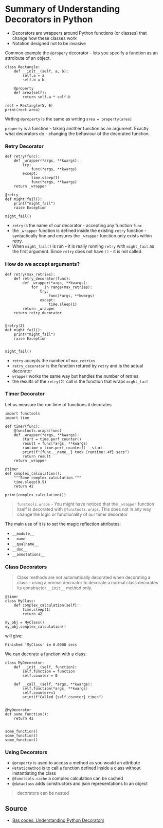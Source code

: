 # Summary of Understanding Decorators in Python

* Decorators are wrappers around Python functions (or classes) that change how these classes work
* Notation designed not to be invasive

Common example the `@propery` decorator - lets you specify a function as an attroibute of an object.

    class Rectangle:
        def __init__(self, a, b):
            self.a = a
            self.b = b

        @property
        def area(self):
            return self.a * self.b

    rect = Rectangle(5, 6)
    print(rect.area)

Writing `@property` is the same as writing `area = property(area)`

`property` is a function - taking another function as an argument. Exactly what decorators do - changing the behaviour of the decorated function.

### Retry Decorator

    def retry(func):
        def _wrapper(*args, **kwargs):
            try:
                func(*args, **kwargs)
            except:
                time.sleep(1)
                func(*args, **kwargs)
        return _wrapper

    @retry
    def might_fail():
        print("might_fail")
        raise Exception

    might_fail()

* `retry` is the name of our decorator - accepting any function `func`
* the `_wrapper` function is defined inside the existing `retry` function - syntactically fine and ensures the `_wrapper` function only exists within retry.
* When `might_fail()` is run - it is really running `retry` with `might_fail` as the first argument. Since `retry` does not have `()` - it is not called.

### How do we accept arguments?

    def retry(max_retries):
        def retry_decorator(func):
            def _wrapper(*args, **kwargs):
                for _ in range(max_retries):
                    try:
                        func(*args, **kwargs)
                    except:
                        time.sleep(1)
            return _wrapper
        return retry_decorator


    @retry(2)
    def might_fail():
        print("might_fail")
        raise Exception


    might_fail()

* `retry` accepts the number of `max_retries`
* `retry_decorator` is the function retured by `retry` and is the actual decorator
* `wrapper` works the same way but handles the number of retries
* the results of the `retry(2)` call is the function that wraps `might_fail`

### Timer Decorator

Let us measure the run time of functions it decorates

    import functools
    import time

    def timer(func):
        @functools.wraps(func)
        def _wrapper(*args, **kwargs):
            start = time.perf_counter()
            result = func(*args, **kwargs)
            runtime = time.perf_counter() - start
            print(f"{func.__name__} took {runtime:.4f} secs")
            return result
        return _wrapper

    @timer
    def complex_calculation():
        """Some complex calculation."""
        time.sleep(0.5)
        return 42

    print(complex_calculation())

> `functools.wraps` - You might have noticed that the `_wrapper` function itself is decorated with `@functools.wraps`. This does not in any way change the logic or functionality of our timer decorator

The main use of it is to set the magic reflection attributes:

* `__module__`
* `__name__`
* `__qualname__`
* `__doc__`
* `__annotations__`

### Class Decorators

> Class methods are not automatically decorated when decorating a class - using a normal decorator to decorate a normal class decorates its constructor `__init__` method only.

    @timer
    class MyClass:
        def complex_calculation(self):
            time.sleep(1)
            return 42

    my_obj = MyClass()
    my_obj.complex_calculation()

will give:

    Finished 'MyClass' in 0.0000 secs

We can decorate a function with a class:

    class MyDecorator:
        def __init__(self, function):
            self.function = function
            self.counter = 0
        
        def __call__(self, *args, **kwargs):
            self.function(*args, **kwargs)
            self.counter+=1
            print(f"Called {self.counter} times")


    @MyDecorator
    def some_function():
        return 42


    some_function()
    some_function()
    some_function()

### Using Decorators

* `@property` is used to access a method as you would an attribute
* `@staticmethod` is to call a function defined inside a class without instantiating the class
* `@functools.cache` a complex calculation can be cached
* `@dataclass` adds constructors and json representations to an object

> decorators can be nested

## Source

* [Bas codes: Understanding Python Decorators](https://bas.codes/posts/python-decorators)